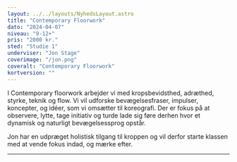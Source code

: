 ```yaml
---
layout: ../../layouts/NyhedsLayout.astro
title: "Contemporary Floorwork"
dato: "2024-04-07"
niveau: "9-12+"
pris: "2000 kr."
sted: "Studie 1"
underviser: "Jon Stage"
coverimage: "/jon.png"
coveralt: "Contemporary Floorwork"
kortversion: ""
---
```


I Contemporary floorwork arbejder vi med kropsbevidsthed, adræthed, styrke, teknik og flow. Vi vil udforske bevægelsesfraser, impulser, koncepter, og idéer, som vi omsætter til koreografi. Der er fokus på at observere, lytte, tage initiativ og turde lade sig føre derhen hvor et dynamisk og naturligt bevægelsessprog opstår.

Jon har en udpræget holistisk tilgang til kroppen og vil derfor starte klassen med at vende fokus indad, og mærke efter.

---
